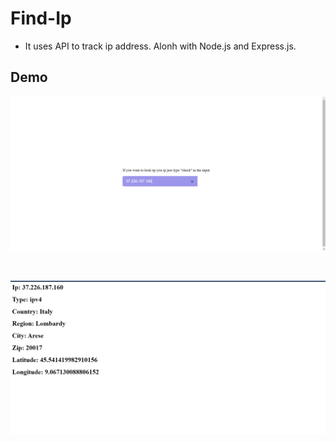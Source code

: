 # Find-Ip
* It uses API to track ip address. Alonh with Node.js and Express.js.

## Demo

![ip](/ip.png)

<br>

![ip-detail](/ipd.png)
